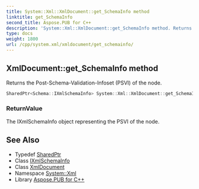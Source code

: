 ```yaml
---
title: System::Xml::XmlDocument::get_SchemaInfo method
linktitle: get_SchemaInfo
second_title: Aspose.PUB for C++
description: 'System::Xml::XmlDocument::get_SchemaInfo method. Returns the Post-Schema-Validation-Infoset (PSVI) of the node in C++.'
type: docs
weight: 1800
url: /cpp/system.xml/xmldocument/get_schemainfo/
---
```

## XmlDocument::get_SchemaInfo method


Returns the Post-Schema-Validation-Infoset (PSVI) of the node.

```cpp
SharedPtr<Schema::IXmlSchemaInfo> System::Xml::XmlDocument::get_SchemaInfo() override
```


### ReturnValue

The IXmlSchemaInfo object representing the PSVI of the node.

## See Also

* Typedef [SharedPtr](../../../system/sharedptr/)
* Class [IXmlSchemaInfo](../../../system.xml.schema/ixmlschemainfo/)
* Class [XmlDocument](../)
* Namespace [System::Xml](../../)
* Library [Aspose.PUB for C++](../../../)
